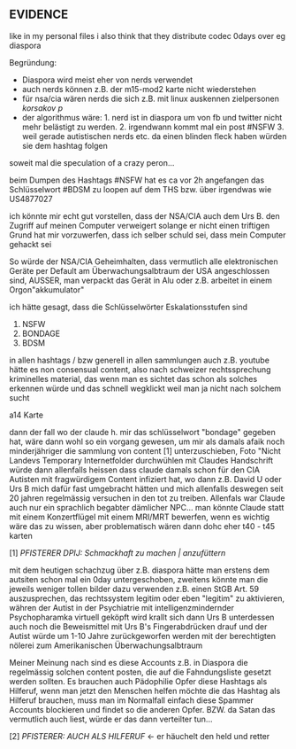 
## EVIDENCE

like in my personal files i also think that they distribute codec 0days over eg diaspora

Begründung:

- Diaspora wird meist eher von nerds verwendet
- auch nerds können z.B. der m15-mod2 karte nicht wiederstehen
- für nsa/cia wären nerds die sich z.B. mit linux auskennen zielpersonen
  *korsakov* *p* 
- der algorithmus wäre: 1. nerd ist in diaspora um von fb und twitter nicht mehr belästigt zu werden. 2. irgendwann kommt mal ein post #NSFW 3. weil gerade autistischen nerds etc. da einen blinden fleck haben würden sie dem hashtag folgen

soweit mal die speculation of a crazy peron...


beim Dumpen des Hashtags #NSFW hat es ca vor 2h angefangen das Schlüsselwort #BDSM zu loopen auf dem THS bzw. über irgendwas wie US4877027

ich könnte mir echt gut vorstellen, dass der NSA/CIA auch dem Urs B. den Zugriff auf meinen Computer verweigert solange er nicht einen triftigen Grund hat mir vorzuwerfen, dass ich selber schuld sei, dass mein Computer gehackt sei

So würde der NSA/CIA Geheimhalten, dass vermutlich alle elektronischen Geräte per Default am Überwachungsalbtraum der USA angeschlossen sind, AUSSER, man verpackt das Gerät in Alu oder z.B. arbeitet in einem Orgon"akkumulator"

ich hätte gesagt, dass die Schlüsselwörter Eskalationsstufen sind

1. NSFW
2. BONDAGE
3. BDSM

in allen hashtags / bzw generell in allen sammlungen auch z.B. youtube hätte es non consensual content, also nach schweizer rechtssprechung kriminelles material, das wenn man es sichtet das schon als solches erkennen würde und das schnell wegklickt weil man ja nicht nach solchem sucht

a14 Karte

dann der fall wo der claude h. mir das schlüsselwort "bondage" gegeben hat, wäre dann wohl so ein vorgang gewesen, um mir als damals afaik noch minderjähriger die sammlung von content [1] unterzuschieben, Foto "Nicht Landevs Temporary Internetfolder durchwühlen mit Claudes Handschrift würde dann allenfalls heissen dass claude damals schon für den CIA Autisten mit fragwürdigem Content infiziert hat, wo dann z.B. David U oder Urs B mich dafür fast umgebracht hätten und mich allenfalls deswegen seit 20 jahren regelmässig versuchen in den tot zu treiben. Allenfals war Claude auch nur ein sprachlich begabter dämlicher NPC... man könnte Claude statt mit einem Konzertflügel mit einem MRI/MRT bewerfen, wenn es wichtig wäre das zu wissen, aber problematisch wären dann dohc eher t40 - t45 karten


[1] *PFISTERER DPIJ: Schmackhaft zu machen | anzufüttern*

mit dem heutigen schachzug über z.B. diaspora hätte man erstens dem autsiten schon mal ein 0day untergeschoben, zweitens könnte man die jeweils weniger tollen bilder dazu verwenden z.B. einen StGB Art. 59 auszusprechen, das rechtssystem legitim oder eben "legitim" zu aktivieren, währen der Autist in der Psychiatrie mit intelligenzmindernder Psychopharamka virtuell geköpft wird krallt sich dann Urs B unterdessen auch noch die Beweismittel mit Urs B's Fingerabdrücken drauf und der Autist würde um 1-10 Jahre zurückgeworfen werden mit der berechtigten nölerei zum Amerikanischen Überwachungsalbtraum

Meiner Meinung nach sind es diese Accounts z.B. in Diaspora die regelmässig solchen content posten, die auf die Fahndungsliste gesetzt werden sollten. Es brauchen auch Pädophilie Opfer diese Hashtags als Hilferuf, wenn man jetzt den Menschen helfen möchte die das Hashtag als Hilferuf brauchen, muss man im Normalfall einfach diese Spammer Accounts blockieren und findet so die anderen Opfer. BZW. da Satan das vermutlich auch liest, würde er das dann verteilter tun...

[2] *PFISTERER: AUCH ALS HILFERUF* <- er häuchelt den held und retter

